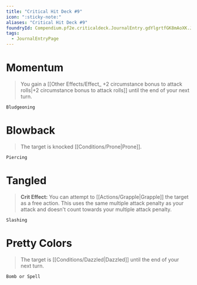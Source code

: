 ```yaml
---
title: "Critical Hit Deck #9"
icon: ":sticky-note:"
aliases: "Critical Hit Deck #9"
foundryId: Compendium.pf2e.criticaldeck.JournalEntry.gdYlgrtfGK8mAoXK.JournalEntryPage.aJziqJXJbAHFMnJi
tags:
  - JournalEntryPage
---
```

# Momentum

> You gain a [[Other Effects/Effect\_ +2 circumstance bonus to attack rolls|+2 circumstance bonus to attack rolls]] until the end of your next turn.

`Bludgeoning`

# Blowback

> The target is knocked [[Conditions/Prone|Prone]].

`Piercing`

# Tangled

> **Crit Effect:** You can attempt to [[Actions/Grapple|Grapple]] the target as a free action. This uses the same multiple attack penalty as your attack and doesn't count towards your multiple attack penalty.

`Slashing`

# Pretty Colors

> The target is [[Conditions/Dazzled|Dazzled]] until the end of your next turn.

`Bomb or Spell`